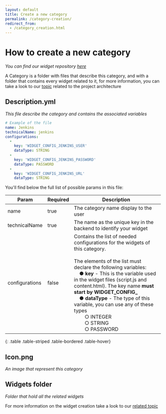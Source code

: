 ```yaml
---
layout: default
title: Create a new category
permalink: /category-creation/
redirect_from:
  - /category_creation.html
---
```


# <i class="fas fa-fw fa-folder-open"></i> How to create a new category

_You can find our widget repository <a href="https://github.com/suricate-io/widgets">here</a>_

A Category is a folder with files that describe this category, and with a folder that contains every widget related to it, for more information, you can take a look to our <a href="/repository-architecture/">topic</a> related to the project architecture

## **Description.yml**

_This file describe the category and contains the associated variables_

```yml
# Example of the file
name: Jenkins
technicalName: jenkins
configurations:
  -
    key: 'WIDGET_CONFIG_JENKINS_USER'
    dataType: STRING
  -
    key: 'WIDGET_CONFIG_JENKINS_PASSWORD'
    dataType: PASSWORD
  -
    key: 'WIDGET_CONFIG_JENKINS_URL'
    dataType: STRING
```

You'll find below the full list of possible params in this file:

| Param          | Required | Description |
| -------------- | -------- | ----------- |
| name           | true     | The category name display to the user |
| technicalName  | true     | The name as the unique key in the backend to identify your widget |
| configurations | false    | Contains the list of needed configurations for the widgets of this category. <br /><br /> The elements of the list must declare the following variables: <br/>&nbsp;&nbsp;&nbsp;&nbsp;&#x25cf; **key** - This is the variable used in the widget files (script.js and content.html). The key name **must start by WIDGET_CONFIG_** <br/>&nbsp;&nbsp;&nbsp;&nbsp;&#x25cf; **dataType** - The type of this variable, you can use any of these types <br/>&nbsp;&nbsp;&nbsp;&nbsp;&nbsp;&nbsp;&nbsp;&nbsp;○ INTEGER <br/>&nbsp;&nbsp;&nbsp;&nbsp;&nbsp;&nbsp;&nbsp;&nbsp;○ STRING <br/>&nbsp;&nbsp;&nbsp;&nbsp;&nbsp;&nbsp;&nbsp;&nbsp;○ PASSWORD |
{: .table .table-striped .table-bordered .table-hover}

## **Icon.png**

_An image that represent this category_

## **Widgets folder**

_Folder that hold all the related widgets_

For more information on the widget creation take a look to our <a href="/widget-creation/">related topic</a>